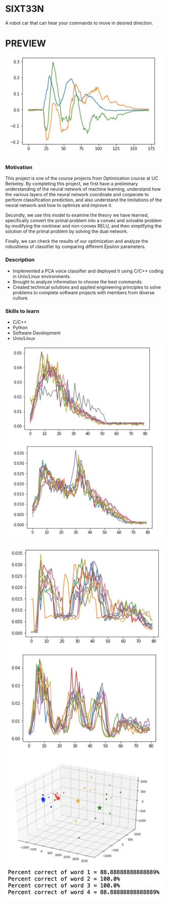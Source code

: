 # SIXT33N
A robot car that can hear your commands to move in desired direction.

# PREVIEW
![robot car](img/5.png)

### Motivation
This project is one of the course projects from Optimization course at UC Berkeley.  By completing this project, we first have a preliminary understanding of the neural network of machine learning, understand how the various layers of the neural network coordinate and cooperate to perform classification prediction, and also understand the limitations of the neural network and how to optimize and improve it. 

Secondly, we use this model to examine the theory we have learned, specifically convert the primal problem into a convex and solvable problem by modifying the nonlinear and non-convex RELU, and then simplifying the solution of the primal problem by solving the dual network.

Finally, we can check the results of our optimization and analyze the robustness of classifier by comparing different Epsilon parameters.

### Description
- Implemented a PCA voice classifier and deployed it using C/C++ coding in Unix/Linux environments.
- Brought to analyze information to choose the best commands.
- Created technical solutions and applied engineering principles to solve problems to complete software projects with members from diverse culture.

### Skills to learn
- C/C++
- Python
- Software Development
- Unix/Linux

![PCA](img/1.png)
![PCA](img/2.png)
![PCA](img/3.png)
![PCA](img/4.png)
